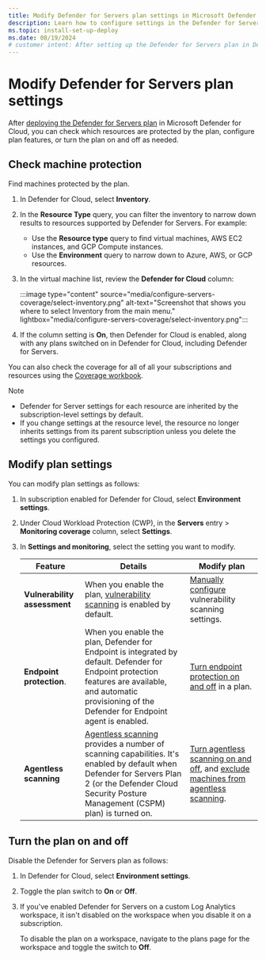 ```yaml
---
title: Modify Defender for Servers plan settings in Microsoft Defender for Cloud
description: Learn how to configure settings in the Defender for Servers plan in Microsoft Defender for Cloud.
ms.topic: install-set-up-deploy
ms.date: 08/19/2024
# customer intent: After setting up the Defender for Servers plan in Defender for Cloud, I want to review machines protected by the plan, and modify plan settings.
---
```


# Modify Defender for Servers plan settings

After [deploying the Defender for Servers plan](tutorial-enable-servers-plan.md) in Microsoft Defender for Cloud, you can check which resources are protected by the plan, configure plan features, or turn the plan on and off as needed.

## Check machine protection

Find machines protected by the plan.

1. In Defender for Cloud, select **Inventory**.
1. In the **Resource Type** query, you can filter the inventory to narrow down results to resources supported by Defender for Servers. For example:
    - Use the **Resource type** query to find virtual machines, AWS EC2 instances, and GCP Compute instances.
    - Use the **Environment** query to narrow down to Azure, AWS, or GCP resources.
1. In the virtual machine list, review the **Defender for Cloud** column:

    :::image type="content" source="media/configure-servers-coverage/select-inventory.png" alt-text="Screenshot that shows you where to select Inventory from the main menu." lightbox="media/configure-servers-coverage/select-inventory.png":::

1. If the column setting is **On**, then Defender for Cloud is enabled, along with any plans switched on in Defender for Cloud, including Defender for Servers.

You can also check the coverage for all of all your subscriptions and resources using the [Coverage workbook](custom-dashboards-azure-workbooks.md#coverage-workbook).

> [!NOTE]
> - Defender for Server settings for each resource are inherited by the subscription-level settings by default.
> - If you change settings at the resource level, the resource no longer inherits settings from its parent subscription unless you delete the settings you configured.


## Modify plan settings

You can modify plan settings as follows:

1. In subscription enabled for Defender for Cloud, select **Environment settings**.
1. Under Cloud Workload Protection (CWP), in the **Servers** entry > **Monitoring coverage** column, select **Settings**.
1. In **Settings and monitoring**, select the setting you want to modify.

    **Feature** | **Details** | **Modify plan**
    --- | --- | ---
    **Vulnerability assessment** | When you enable the plan, [vulnerability scanning](auto-deploy-vulnerability-assessment.md) is enabled by default.<br/> | [Manually configure](deploy-vulnerability-assessment-defender-vulnerability-management.md) vulnerability scanning settings.
    **Endpoint protection**. | When you enable the plan, Defender for Endpoint is integrated by default. Defender for Endpoint protection features are available, and automatic provisioning of the Defender for Endpoint agent is enabled. | [Turn endpoint protection on and off](enable-defender-for-endpoint.md) in a plan.
    **Agentless scanning** |  [Agentless scanning](concept-agentless-data-collection.md) provides a number of scanning capabilities. It's enabled by default when Defender for Servers Plan 2 (or the Defender Cloud Security Posture Management (CSPM) plan) is turned on. | [Turn agentless scanning on and off](enable-agentless-scanning-vms.md), and [exclude machines from agentless scanning](exclude-machines-agentless-scanning.md). 



## Turn the plan on and off

Disable the Defender for Servers plan as follows:

1. In Defender for Cloud, select **Environment settings**.
1. Toggle the plan switch to **On** or **Off**.

1. If you've enabled Defender for Servers on a custom Log Analytics workspace, it isn't disabled on the workspace when you disable it on a subscription.

    To disable the plan on a workspace, navigate to the plans page for the workspace and toggle the switch to **Off**.



